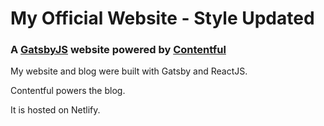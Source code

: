 # My Official Website - Style Updated

### A [GatsbyJS](https://www.gatsbyjs.org/) website powered by [Contentful](https://contentful.com)

 
My website and blog were built with Gatsby and ReactJS. 

Contentful powers the blog.

It is hosted on Netlify.


